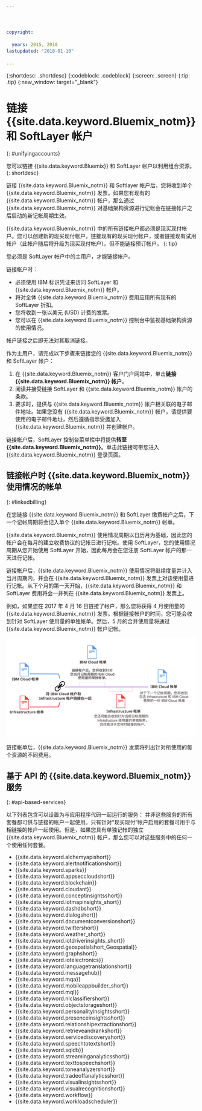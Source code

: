 ```yaml
---



copyright:

  years: 2015, 2018
lastupdated: "2018-01-10"

---
```


{:shortdesc: .shortdesc}
{:codeblock: .codeblock}
{:screen: .screen}
{:tip: .tip}
{:new_window: target="_blank"}

# 链接 {{site.data.keyword.Bluemix_notm}} 和 SoftLayer 帐户
{: #unifyingaccounts}

您可以链接 {{site.data.keyword.Bluemix}} 和 SoftLayer 帐户以利用组合资源。
{: shortdesc}

链接 {{site.data.keyword.Bluemix_notm}} 和 Softlayer 帐户后，您将收到单个 {{site.data.keyword.Bluemix_notm}} 发票。如果您有现有的 {{site.data.keyword.Bluemix_notm}} 帐户，那么通过 {{site.data.keyword.Bluemix_notm}} 对基础架构资源进行记帐会在链接帐户之后启动的新记帐周期生效。

{{site.data.keyword.Bluemix_notm}} 中的所有链接帐户都必须是现买现付帐户。您可以创建新的现买现付帐户，链接现有的现买现付帐户，或者链接现有试用帐户（此帐户随后将升级为现买现付帐户）。但不能链接预订帐户。
{: tip}

您必须是 SoftLayer 帐户中的主用户，才能链接帐户。

链接帐户时：

* 必须使用 IBM 标识凭证来访问 SoftLayer 和 {{site.data.keyword.Bluemix_notm}} 帐户。
* 将对全体 {{site.data.keyword.Bluemix_notm}} 费用应用所有现有的 SoftLayer 折扣。
* 您将收到一张以美元 (USD) 计费的发票。
* 您可以在 {{site.data.keyword.Bluemix_notm}} 控制台中监视基础架构资源的使用情况。

帐户链接之后即无法对其取消链接。  

作为主用户，请完成以下步骤来链接您的 {{site.data.keyword.Bluemix_notm}} 和 SoftLayer 帐户：

 1. 在 {{site.data.keyword.Bluemix_notm}} 客户门户网站中，单击**链接 {{site.data.keyword.Bluemix_notm}} 帐户**。
 2. 阅读并接受链接 SoftLayer 和 {{site.data.keyword.Bluemix_notm}} 帐户的条款。
 3. 要求时，提供与 {{site.data.keyword.Bluemix_notm}} 帐户相关联的电子邮件地址。如果您没有 {{site.data.keyword.Bluemix_notm}} 帐户，请提供要使用的电子邮件地址，然后遵循指示受邀加入 {{site.data.keyword.Bluemix_notm}} 并创建帐户。

链接帐户后，SoftLayer 控制台菜单栏中将提供**转至 {{site.data.keyword.Bluemix_notm}}**。单击此链接可带您进入 {{site.data.keyword.Bluemix_notm}} 登录页面。

## 链接帐户时 {{site.data.keyword.Bluemix_notm}} 使用情况的帐单
{: #linkedbilling}

在您链接 {{site.data.keyword.Bluemix_notm}} 和 SoftLayer 缴费帐户之后，下一个记帐周期将会记入单个 {{site.data.keyword.Bluemix_notm}} 帐单。


{{site.data.keyword.Bluemix_notm}} 使用情况周期以日历月为基础，因此您的帐户会在每月的建立收费协议的记帐日进行记帐。使用 SoftLayer，您的使用情况周期从您开始使用 SoftLayer 开始，因此每月会在您注册 SoftLayer 帐户的那一天进行记帐。 

链接帐户后，{{site.data.keyword.Bluemix_notm}} 使用情况将继续度量并计入当月周期内，并会在 {{site.data.keyword.Bluemix_notm}} 发票上对该使用量进行记帐。从下个月的第一天开始，{{site.data.keyword.Bluemix_notm}} 和 SoftLayer 费用将会一并列在 {{site.data.keyword.Bluemix_notm}} 发票上。

例如，如果您在 2017 年 4 月 16 日链接了帐户，那么您将获得 4 月使用量的 {{site.data.keyword.Bluemix_notm}} 发票。根据链接帐户的时间，您可能会收到针对 SoftLayer 使用量的单独帐单。然后，5 月的合并使用量将通过 {{site.data.keyword.Bluemix_notm}} 帐户记帐。

![链接 IBM Cloud 和 SoftLayer 帐户摘要](images/IBMCloudSoftLayerBill.svg)

链接帐单后，{{site.data.keyword.Bluemix_notm}} 发票将列出针对所使用的每个资源的不同费用。

## 基于 API 的 {{site.data.keyword.Bluemix_notm}} 服务
{: #api-based-services}

以下列表包含可以设置为与应用程序代码一起运行的服务：
并非这些服务的所有套餐都可供与链接的帐户一起使用。只有针对“现买现付”帐户启用的套餐可用于与相链接的帐户一起使用。但是，如果您具有单独记帐的独立 {{site.data.keyword.Bluemix_notm}} 帐户，那么您可以对这些服务中的任何一个使用任何套餐。

* {{site.data.keyword.alchemyapishort}}
* {{site.data.keyword.alertnotificationshort}}
* {{site.data.keyword.sparks}}
* {{site.data.keyword.appseccloudshort}}
* {{site.data.keyword.blockchain}}
* {{site.data.keyword.cloudant}}
* {{site.data.keyword.conceptinsightsshort}}
* {{site.data.keyword.iotmapinsights_short}}
* {{site.data.keyword.dashdbshort}}
* {{site.data.keyword.dialogshort}}
* {{site.data.keyword.documentconversionshort}}
* {{site.data.keyword.twittershort}}
* {{site.data.keyword.weather_short}}
* {{site.data.keyword.iotdriverinsights_short}}
* {{site.data.keyword.geospatialshort_Geospatial}}
* {{site.data.keyword.graphshort}}
* {{site.data.keyword.iotelectronics}}
* {{site.data.keyword.languagetranslationshort}}
* {{site.data.keyword.messagehub}}
* {{site.data.keyword.mqa}}
* {{site.data.keyword.mobileappbuilder_short}}
* {{site.data.keyword.mql}}
* {{site.data.keyword.nlclassifiershort}}
* {{site.data.keyword.objectstorageshort}}
* {{site.data.keyword.personalityinsightsshort}}
* {{site.data.keyword.presenceinsightsshort}}
* {{site.data.keyword.relationshipextractionshort}}
* {{site.data.keyword.retrieveandrankshort}}
* {{site.data.keyword.servicediscoveryshort}}
* {{site.data.keyword.speechtotextshort}}
* {{site.data.keyword.sqldb}}
* {{site.data.keyword.streaminganalyticsshort}}
* {{site.data.keyword.texttospeechshort}}
* {{site.data.keyword.toneanalyzershort}}
* {{site.data.keyword.tradeoffanalyticsshort}}
* {{site.data.keyword.visualinsightsshort}}
* {{site.data.keyword.visualrecognitionshort}}
* {{site.data.keyword.workflow}}
* {{site.data.keyword.workloadscheduler}}

